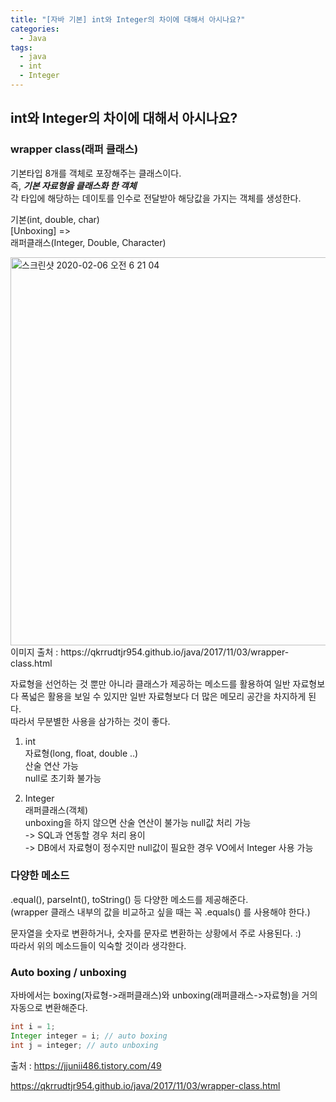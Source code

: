 ```yaml
---
title: "[자바 기본] int와 Integer의 차이에 대해서 아시나요?"
categories:
  - Java
tags:
  - java
  - int
  - Integer
--- 
```

  
  
## int와 Integer의 차이에 대해서 아시나요?

### wrapper class(래퍼 클래스) 
기본타입 8개를 객체로 포장해주는 클래스이다.  
즉, ***기본 자료형을 클래스화 한 객체***  
각 타입에 해당하는 데이토를 인수로 전달받아 해당값을 가지는 객체를 생성한다.  

기본(int, double, char)  
[Unboxing] =>  
래퍼클래스(Integer, Double, Character) 

<img width="621" alt="스크린샷 2020-02-06 오전 6 21 04" src="https://user-images.githubusercontent.com/17976251/73884343-05129c00-48a9-11ea-8240-97427c096b0d.png">  
이미지 출처 : https://qkrrudtjr954.github.io/java/2017/11/03/wrapper-class.html  

자료형을 선언하는 것 뿐만 아니라 클래스가 제공하는 메소드를 활용하여 일반 자료형보다 폭넓은 활용을 보일 수 있지만 일반 자료형보다 더 많은 메모리 공간을 차지하게 된다.  
따라서 무분별한 사용을 삼가하는 것이 좋다.  
  
1) int  
자료형(long, float, double ..)  
산술 연산 가능  
null로 초기화 불가능  

2) Integer  
래퍼클래스(객체)  
unboxing을 하지 않으면 산술 연산이 불가능
null값 처리 가능  
-> SQL과 연동할 경우 처리 용이  
-> DB에서 자료형이 정수지만 null값이 필요한 경우 VO에서 Integer 사용 가능  

### 다양한 메소드
.equal(), parseInt(), toString() 등 다양한 메소드를 제공해준다.  
(wrapper 클래스 내부의 값을 비교하고 싶을 때는 꼭 .equals() 를 사용해야 한다.)  

문자열을 숫자로 변환하거나, 숫자를 문자로 변환하는 상황에서 주로 사용된다. :)  
따라서 위의 메소드들이 익숙할 것이라 생각한다.  

  
### Auto boxing / unboxing  

자바에서는 boxing(자료형->래퍼클래스)와 unboxing(래퍼클래스->자료형)을 거의 자동으로 변환해준다.  

~~~ java
int i = 1;
Integer integer = i; // auto boxing
int j = integer; // auto unboxing
~~~



출처 : https://jjunii486.tistory.com/49  

https://qkrrudtjr954.github.io/java/2017/11/03/wrapper-class.html  
